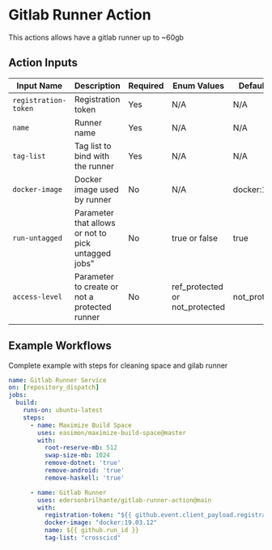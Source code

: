 # Gitlab Runner Action
This actions allows have a gitlab runner up to ~60gb

## Action Inputs

| Input Name | Description | Required | Enum Values | Default Value |
|-----------------|-------------|---------------|---------------|---------------|
| `registration-token` | Registration token | Yes | N/A | N/A |
| `name` | Runner name | Yes | N/A | N/A |
| `tag-list` | Tag list to bind with the runner | Yes | N/A | N/A |
| `docker-image` | Docker image used by runner | No | N/A | docker:19.03.12 |
| `run-untagged` | Parameter that allows or not to pick untagged jobs" | No | true or false | true |
| `access-level` | Parameter to create or not a protected runner | No | ref_protected or not_protected | not_protected |

## Example Workflows 

Complete example with steps for cleaning space and gilab runner
```yaml
name: Gitlab Runner Service
on: [repository_dispatch]
jobs:
  build:
    runs-on: ubuntu-latest
    steps:
      - name: Maximize Build Space
        uses: easimon/maximize-build-space@master
        with:
          root-reserve-mb: 512
          swap-size-mb: 1024
          remove-dotnet: 'true'
          remove-android: 'true'
          remove-haskell: 'true'

      - name: Gitlab Runner
        uses: edersonbrilhante/gitlab-runner-action@main
        with:
          registration-token: "${{ github.event.client_payload.registration_token }}"
          docker-image: "docker:19.03.12"
          name: ${{ github.run_id }}
          tag-list: "crosscicd"
```